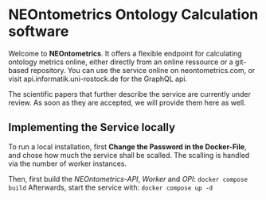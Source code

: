 # NEOntometrics Ontology Calculation software

Welcome to **NEOntometrics**. It offers a flexible endpoint for calculating ontology metrics online, either directly from an online ressource or a git-based repository. 
You can use the service online on neontometrics.com, or visit api.informatik.uni-rostock.de for the GraphQL api.

The scientific papers that further describe the service are currently under review. As soon as they are accepted, we will provide them here as well.

## Implementing the Service locally
To run a local installation, first **Change the Password in the Docker-File**, and chose how much the service shall be scalled. The scalling is handled via the number of worker instances. 

Then, first build the *NEOntometrics-API*, *Worker* and *OPI*: `docker compose build`
Afterwards, start the service with: `docker compose up -d `